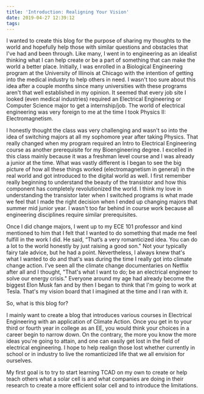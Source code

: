 ```yaml
---
title: 'Introduction: Realigning Your Vision'
date: 2019-04-27 12:39:12
tags:
---
```

I wanted to create this blog for the purpose of sharing my thoughts to the world and hopefully help those with similar questions and obstacles that I've had and been through. Like many, I went in to engineering as an idealist thinking what I can help create or be a part of something that can make the world a better place. Initially, I was enrolled in a Biological Engineering program at the University of Illinois at Chicago with the intention of getting into the medical industry to help others in need. I wasn't too sure about this idea after a couple months since many universities with these programs aren't that well established in my opinion. It seemed that every job site I looked (even medical industries) required an Electrical Engineering or Computer Science major to get a internship/job. The world of electrical engineering was very foreign to me at the time I took Physics II: Electromagnetism.

I honestly thought the class was very challenging and wasn't so into the idea of switching majors at all my sophomore year after taking Physics. That really changed when my program required an Intro to Electrical Engineering course as another prerequisite for my Bioengineering degree. I excelled in this class mainly because it was a freshman level course and I was already a junior at the time. What was vastly different is I began to see the big picture of how all these things worked (electromagnetism in general) in the real world and got introduced to the digital world as well. I first remember really beginning to understand the beauty of the transistor and how this component has completely revolutionized the world. I think my love in understanding the transistor later when I switched programs is what made we feel that I made the right decision when I ended up changing majors that summer mid junior year. I wasn't too far behind in course work because all engineering disciplines require similar prerequisites.

Once I did change majors, I went up to my ECE 101 professor and kind mentioned to him that I felt that I wanted to do something that made me feel fulfill in the work I did. He said, “That’s a very romanticized idea. You can do a lot to the world honestly by just raising a good son." Not your typically fairy tale advice, but he had a point. Nevertheless, I always knew that's what I wanted to do and that's was during the time I really got into climate change action. I’ve seen all the climate change documentaries on Netflix after all and I thought, "That's what I want to do; be an electrical engineer to solve our energy crisis." Everyone around my age had already become the biggest Elon Musk fan and by then I began to think that I'm going to work at Tesla. That's my vision board that I imagined at the time and I ran with it. 

So, what is this blog for?

I mainly want to create a blog that introduces various courses in Electrical Engineering with an application of Climate Action. Once you get in to your third or fourth year in college as an EE, you would think your choices in a career begin to narrow down. On the contrary, the more you know the more ideas you're going to attain, and one can easily get lost in the field of electrical engineering. I hope to help realign those lost whether currently in school or in industry to live the romanticized life that we all envision for ourselves.

My first goal is to try to start learning TCAD on my own to create or help teach others what a solar cell is and what companies are doing in their research to create a more efficient solar cell and to introduce the limitations.

